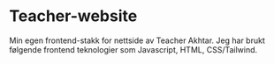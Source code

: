 # Teacher-website
Min egen frontend-stakk for nettside av Teacher Akhtar. Jeg har brukt følgende frontend teknologier som Javascript, HTML, CSS/Tailwind.



